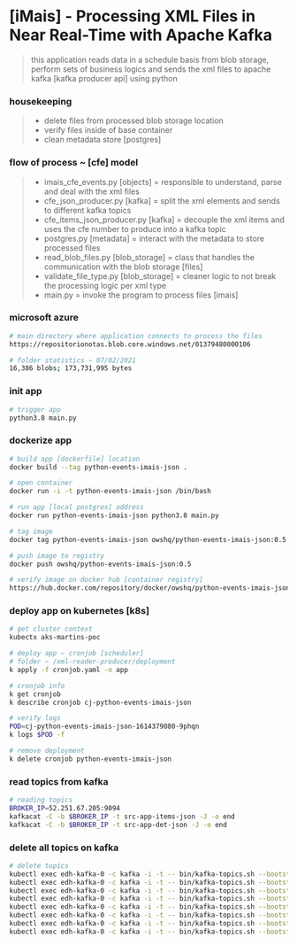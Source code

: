 # [iMais] - Processing XML Files in Near Real-Time with Apache Kafka
> this application reads data in a schedule basis from blob storage, perform sets of business logics and sends the xml files to apache kafka [kafka producer api] using python

### housekeeping
> * delete files from processed blob storage location
> * verify files inside of base container
> * clean metadata store [postgres]

### flow of process ~ [cfe] model
> * imais_cfe_events.py [objects] = responsible to understand, parse and deal with the xml files   
> * cfe_json_producer.py [kafka] = split the xml elements and sends to different kafka topics  
> * cfe_items_json_producer.py [kafka] = decouple the xml items and uses the cfe number to produce into a kafka topic
> * postgres.py [metadata] = interact with the metadata to store processed files  
> * read_blob_files.py [blob_storage] = class that handles the communication with the blob storage [files]
> * validate_file_type.py [blob_storage] = cleaner logic to not break the processing logic per xml type
> * main.py = invoke the program to process files [imais]

### microsoft azure
```sh
# main directory where application connects to process the files 
https://repositorionotas.blob.core.windows.net/01379480000106

# folder statistics ~ 07/02/2021
16,386 blobs; 173,731,995 bytes
```

### init app 
```sh
# trigger app
python3.8 main.py
```

### dockerize app
```sh
# build app [dockerfile] location
docker build --tag python-events-imais-json .

# open container
docker run -i -t python-events-imais-json /bin/bash

# run app [local postgres] address
docker run python-events-imais-json python3.8 main.py

# tag image
docker tag python-events-imais-json owshq/python-events-imais-json:0.5

# push image to registry
docker push owshq/python-events-imais-json:0.5

# verify image on docker hub [container registry]
https://hub.docker.com/repository/docker/owshq/python-events-imais-json
```

### deploy app on kubernetes [k8s]
```sh
# get cluster context 
kubectx aks-martins-poc

# deploy app ~ cronjob [scheduler]
# folder ~ /xml-reader-producer/deployment
k apply -f cronjob.yaml -n app

# cronjob info
k get cronjob 
k describe cronjob cj-python-events-imais-json

# verify logs
POD=cj-python-events-imais-json-1614379080-9phqn
k logs $POD -f

# remove deployment
k delete cronjob python-events-imais-json
```

### read topics from kafka
```sh
# reading topics
BROKER_IP=52.251.67.205:9094
kafkacat -C -b $BROKER_IP -t src-app-items-json -J -o end
kafkacat -C -b $BROKER_IP -t src-app-det-json -J -o end
```

### delete all topics on kafka 
```sh
# delete topics 
kubectl exec edh-kafka-0 -c kafka -i -t -- bin/kafka-topics.sh --bootstrap-server localhost:9092 --delete --topic src-app-dest-json
kubectl exec edh-kafka-0 -c kafka -i -t -- bin/kafka-topics.sh --bootstrap-server localhost:9092 --delete --topic src-app-det-json
kubectl exec edh-kafka-0 -c kafka -i -t -- bin/kafka-topics.sh --bootstrap-server localhost:9092 --delete --topic src-app-emit-json
kubectl exec edh-kafka-0 -c kafka -i -t -- bin/kafka-topics.sh --bootstrap-server localhost:9092 --delete --topic src-app-ide-json
kubectl exec edh-kafka-0 -c kafka -i -t -- bin/kafka-topics.sh --bootstrap-server localhost:9092 --delete --topic src-app-inf-adic-json
kubectl exec edh-kafka-0 -c kafka -i -t -- bin/kafka-topics.sh --bootstrap-server localhost:9092 --delete --topic src-app-pgto-json
kubectl exec edh-kafka-0 -c kafka -i -t -- bin/kafka-topics.sh --bootstrap-server localhost:9092 --delete --topic src-app-total-json
kubectl exec edh-kafka-0 -c kafka -i -t -- bin/kafka-topics.sh --bootstrap-server localhost:9092 --delete --topic src-app-items-json
```